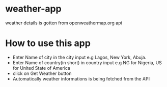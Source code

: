 # weather-app
 weather details is gotten from openweathermap.org api

# How to use this app
- Enter Name of city in the city input e.g Lagos, New York, Abuja.
- Enter Name of country(in short) in country input e.g NG for Nigeria, US for United State of America
- click on Get Weather button
- Automatically weather informations is being fetched from the API

